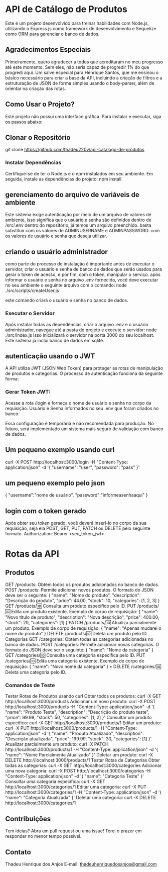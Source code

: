 # API de Catálogo de Produtos

Este é um projeto desenvolvido para treinar habilidades com Node.js, utilizando o Express.js como framework de desenvolvimento e Sequelize como ORM para gerenciar o banco de dados.

## Agradecimentos Especiais

Primeiramente, quero agradecer a todos que acreditaram no meu progresso até este momento. Sem eles, não seria capaz de progredir 1% do que progredi aqui. Um salve especial para Henrique Santos, que me ensinou o básico necessário para criar a base da API, incluindo a criação de filtros e a estruturação de JSON de forma simples usando o body-parser, além de orientar na criação das rotas.

## Como Usar o Projeto?

Este projeto não possui uma interface gráfica. Para instalar e executar, siga os passos abaixo:

## Clonar o Repositório

git clone https://github.com/thadeu220v/api-catalogo-de-produtos

### Instalar Dependências
Certifique-se de ter o Node.js e o npm instalados em seu ambiente. Em seguida, instale as dependências do projeto:
npm install

## gerenciamento do arquivo de variáveis de ambiente
Este sistema exige autenticação por meio de um arquivo de valores de ambiente, isso significa que o usuário e senha são definidos dentro de /src/.env
dentro do repositório, já temos um arquivo preenchido. basta substituir com os valores de ADMINUSERNAME e ADMINPASSWORD. com os valores de usuário e senha que deseja utilizar.

## criando o usuário administrador
como parte do processo de instalação é importante antes de executar o servidor, criar o usuário e senha de banco de dados que serão usados para gerar o token de acesso, e por fim,  com o token, manipular o serviço.
após informar o usuário e senha no arquivo .env fornecido, você deve executar no seu ambiente o seguinte arquivo com o comando:
node ./src/scripts/createUser.js

este comando criará o usuário e senha no banco de dados.

### Executar o Servidor
Após instalar todas as dependências, criar o arquivo .env e o usuário administrador, navegue até a pasta do projeto e execute o servidor:
node ./src/index.js
Isso inicializará o servidor na porta 3000 do seu localhost.
Este sistema já inclui banco de dados em sqlite.

## autenticação usando o JWT
A API utiliza JWT (JSON Web Token) para proteger as rotas de manipulação de produtos e categorias. O processo de autenticação funciona da seguinte forma:
### Gerar Token JWT:
Acesse a rota /login e forneça o nome de usuário e senha no corpo da requisição.
Usuário e Senha informados no seu .env que foram criados no banco:

Essa configuração é temporária e não recomendada para produção. No futuro, será implementado um sistema mais seguro de validação com banco de dados.

## Um pequeno exemplo usando curl
curl -X POST http://localhost:3000/login -H "Content-Type: application/json" -d '{
    "username": "user",
    "password": "pass"
}'

## um pequeno exemplo pelo json
{
    "username":"nome de usuário",
    "password":"informeasenhaaqui"
}


## login com o token gerado
Após obter seu token gerado, você deverá inserí-lo no corpo da sua requisição, seja ela POST, GET, PUT, PATCH ou DELETE pelo seguinte formato.
Authorization: Bearer <seu_token_jwt>



# Rotas da API
## Produtos
GET /products: Obtém todos os produtos adicionados no banco de dados.
POST /products: Permite adicionar novos produtos. O formato do JSON deve ser o seguinte:
{
    "name": "Nome do produto",
    "description": "Descrição do produto",
    "price": 44.00,
    "stock": 10,
    "categories": [1, 2, 3]
}
GET /products/:id: Consulta um produto específico pelo ID.
PUT /products/:id: Edita um produto existente. Exemplo de corpo de requisição:
{
    "name": "Novo título de produto",
    "description": "Nova descrição",
    "price": 400.00,
    "stock": 20,
    "categories": [1]
}
PATCH /products/:id: Atualiza parcialmente um produto. Exemplo de corpo de requisição:
{
    "name": "Apenas mudarei o nome do produto"
}
DELETE /products/:id: Deleta um produto pelo ID.
Categorias
GET /categories: Obtém todas as categorias adicionadas no banco de dados.
POST /categories: Permite adicionar novas categorias. O formato do JSON deve ser o seguinte:
{
    "name": "Nome da categoria"
}
GET /categories/:id: Consulta uma categoria específica pelo ID.
PUT /categories/:id: Edita uma categoria existente. Exemplo de corpo de requisição:
{
    "name": "Novo nome da categoria"
}
• DELETE /categories/:id: Deleta uma categoria pelo ID.

### Comandos de Teste
Testar Rotas de Produtos usando curl
Obter todos os produtos:
curl -X GET http://localhost:3000/products
Adicionar um novo produto:
curl -X POST http://localhost:3000/products -H "Content-Type: application/json" -d '{
    "name": "Produto Teste",
    "description": "Descrição do produto teste",
    "price": 99.99,
    "stock": 50,
    "categories": [1, 2]
}'
Consultar um produto específico:
curl -X GET http://localhost:3000/products/1
Editar um produto:
curl -X PUT http://localhost:3000/products/1 -H "Content-Type: application/json" -d '{
    "name": "Produto Atualizado",
    "description": "Descrição atualizada",
    "price": 199.99,
    "stock": 30,
    "categories": [1]
}'
Atualizar parcialmente um produto:
curl -X PATCH http://localhost:3000/products/1 -H "Content-Type: application/json" -d '{
    "name": "Nome Parcialmente Atualizado"
}'
 Deletar um produto:
curl -X DELETE http://localhost:3000/products/1
Testar Rotas de Categorias
 Obter todas as categorias:
curl -X GET http://localhost:3000/categories
 Adicionar uma nova categoria:
curl -X POST http://localhost:3000/categories -H "Content-Type: application/json" -d '{
    "name": "Categoria Teste"
}'
 Consultar uma categoria específica:
curl -X GET http://localhost:3000/categories/1
 Editar uma categoria:
curl -X PUT http://localhost:3000/categories/1 -H "Content-Type: application/json" -d '{
    "name": "Categoria Atualizada"
}'
 Deletar uma categoria:
curl -X DELETE http://localhost:3000/categories/1

## Contribuições
Tem ideias? Abra um pull request ou uma issue! Terei o prazer em responder no menor tempo possível.
## Contato
Thadeu Henrique dos Anjos
E-mail: thadeuhenriquedosanjos@gmail.com